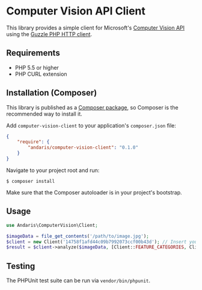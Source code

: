 # Computer Vision API Client

This library provides a simple client for Microsoft's [Computer Vision API](https://docs.microsoft.com/en-us/azure/cognitive-services/computer-vision/)
using the [Guzzle PHP HTTP client](http://guzzlephp.org/).

## Requirements

* PHP 5.5 or higher
* PHP CURL extension

## Installation (Composer)

This library is published as a [Composer package](https://packagist.org/packages/andaris/computer-vision-client), so Composer is the recommended way to install it.

Add `computer-vision-client` to your application's `composer.json` file:
```json
{
    "require": {
        "andaris/computer-vision-client": "0.1.0"
    }
}
```

Navigate to your project root and run:
```
$ composer install
```

Make sure that the Composer autoloader is in your project's bootstrap.

## Usage

```php
use Andaris\ComputerVision\Client;

$imageData = file_get_contents('/path/to/image.jpg');
$client = new Client('14758f1afd44c09b7992073ccf00b43d'); // Insert your API key
$result = $client->analyze($imageData, [Client::FEATURE_CATEGORIES, Client::FEATURE_TAGS]);
```

## Testing

The PHPUnit test suite can be run via `vendor/bin/phpunit`.
